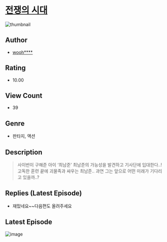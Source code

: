 # [전쟁의 시대](https://comic.naver.com/bestChallenge/list?titleId=810492)
![thumbnail](https://image-comic.pstatic.net/user_contents_data/challenge_comic/2023/05/23/366629/upload_7219664258146186032_480x623.jpeg)

## Author
- [wooh****](https://comic.naver.com/artistTitle?id=366629)

## Rating
- 10.00

## View Count
- 39

## Genre
- 판타지, 액션

## Description
> 사이번이 구해준 아이 ‘최남준’ 최남준의 가능성을 발견하고 기사단에 입대한다..!고독한 훈련 끝에 괴물족과 싸우는 최남준.. 과연 그는 앞으로 어떤 미래가 기다리고 있을까..?

## Replies (Latest Episode)
- 재밌네요~~다음편도 올려주세요

## Latest Episode
![image](https://image-comic.pstatic.net/user_contents_data/challenge_comic/2023/05/23/366629/upload_3977579178092999988.jpeg)
